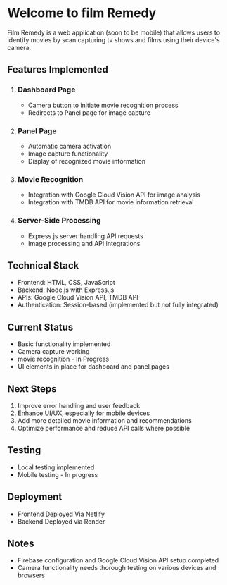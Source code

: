# Welcome to film Remedy
Film Remedy is a web application (soon to be mobile) that allows users to identify movies by scan capturing tv shows and films using their device's camera.

## Features Implemented

1. ### **Dashboard Page**
   - Camera button to initiate movie recognition process
   - Redirects to Panel page for image capture

2. ### **Panel Page**
   - Automatic camera activation
   - Image capture functionality
   - Display of recognized movie information

3. ### **Movie Recognition**
   - Integration with Google Cloud Vision API for image analysis
   - Integration with TMDB API for movie information retrieval

4. ### **Server-Side Processing**
   - Express.js server handling API requests
   - Image processing and API integrations

## Technical Stack

- Frontend: HTML, CSS, JavaScript
- Backend: Node.js with Express.js
- APIs: Google Cloud Vision API, TMDB API
- Authentication: Session-based (implemented but not fully integrated)

## Current Status

- Basic functionality implemented
- Camera capture working
- movie recognition - In Progress
- UI elements in place for dashboard and panel pages

## Next Steps

1. Improve error handling and user feedback
2. Enhance UI/UX, especially for mobile devices
3. Add more detailed movie information and recommendations
4. Optimize performance and reduce API calls where possible

## Testing

- Local testing implemented
- Mobile testing - In progress

## Deployment

- Frontend Deployed Via Netlify
- Backend Deployed via Render

## Notes

- Firebase configuration and Google Cloud Vision API setup completed
- Camera functionality needs thorough testing on various devices and browsers
